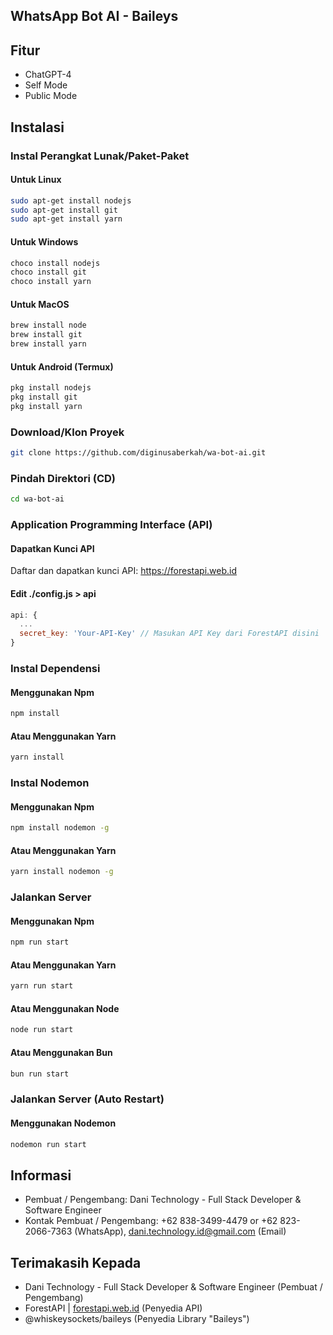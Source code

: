 ## WhatsApp Bot AI - Baileys

## Fitur
* ChatGPT-4
* Self Mode
* Public Mode

## Instalasi
### Instal Perangkat Lunak/Paket-Paket
#### Untuk Linux
```bash
sudo apt-get install nodejs
sudo apt-get install git
sudo apt-get install yarn
```

#### Untuk Windows
```bash
choco install nodejs
choco install git
choco install yarn
```

#### Untuk MacOS
```bash
brew install node
brew install git
brew install yarn
```

#### Untuk Android (Termux)
```bash
pkg install nodejs
pkg install git
pkg install yarn
```

### Download/Klon Proyek
```bash
git clone https://github.com/diginusaberkah/wa-bot-ai.git
```

### Pindah Direktori (CD)
```bash
cd wa-bot-ai
```

### Application Programming Interface (API)
#### Dapatkan Kunci API
Daftar dan dapatkan kunci API:
<a href="https://forestapi.web.id">https://forestapi.web.id</a>

#### Edit ./config.js > api
```javascript
api: {
  ...
  secret_key: 'Your-API-Key' // Masukan API Key dari ForestAPI disini
}
```

### Instal Dependensi
#### Menggunakan Npm
```bash
npm install
```
#### Atau Menggunakan Yarn
```bash
yarn install
```

### Instal Nodemon
#### Menggunakan Npm
```bash
npm install nodemon -g
```
#### Atau Menggunakan Yarn
```bash
yarn install nodemon -g
```

### Jalankan Server
#### Menggunakan Npm
```bash
npm run start
```

#### Atau Menggunakan Yarn
```bash
yarn run start
```

#### Atau Menggunakan Node
```bash
node run start
```

#### Atau Menggunakan Bun
```bash
bun run start
```

### Jalankan Server (Auto Restart)
#### Menggunakan Nodemon
```bash
nodemon run start
```

## Informasi
* Pembuat / Pengembang: Dani Technology - Full Stack Developer & Software Engineer
* Kontak Pembuat / Pengembang: +62 838-3499-4479 or +62 823-2066-7363 (WhatsApp), dani.technology.id@gmail.com (Email)

## Terimakasih Kepada
* Dani Technology - Full Stack Developer & Software Engineer (Pembuat / Pengembang)
* ForestAPI | <a href="https://forestapi.web.id">forestapi.web.id</a> (Penyedia API)
* @whiskeysockets/baileys (Penyedia Library "Baileys")